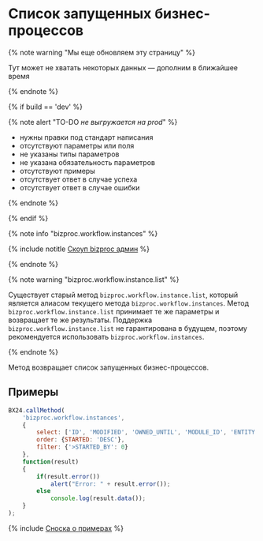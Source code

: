 # Список запущенных бизнес-процессов

{% note warning "Мы еще обновляем эту страницу" %}

Тут может не хватать некоторых данных — дополним в ближайшее время

{% endnote %}

{% if build == 'dev' %}

{% note alert "TO-DO _не выгружается на prod_" %}

- нужны правки под стандарт написания
- отсутствуют параметры или поля
- не указаны типы параметров
- не указана обязательность параметров
- отсутствуют примеры
- отсутствует ответ в случае успеха
- отсутствует ответ в случае ошибки

{% endnote %}

{% endif %}

{% note info "bizproc.workflow.instances" %}

{% include notitle [Скоуп bizproc админ](./_includes/scope-bizproc-admin.md) %}

{% endnote %}

{% note warning "bizproc.workflow.instance.list" %}

Существует старый метод `bizproc.workflow.instance.list`, который является алиасом текущего метода `bizproc.workflow.instances`. Метод `bizproc.workflow.instance.list` принимает те же параметры и возвращает те же результаты. Поддержка `bizproc.workflow.instance.list` не гарантирована в будущем, поэтому рекомендуется использовать `bizproc.workflow.instances`.

{% endnote %}

Метод возвращает список запущенных бизнес-процессов.

## Примеры

```javascript
BX24.callMethod(
	'bizproc.workflow.instances',
	{
		select: ['ID', 'MODIFIED', 'OWNED_UNTIL', 'MODULE_ID', 'ENTITY', 'DOCUMENT_ID', 'STARTED', 'STARTED_BY', 'TEMPLATE_ID'],
		order: {STARTED: 'DESC'},
		filter: {'>STARTED_BY': 0}
	},
	function(result)
	{
		if(result.error())
			alert("Error: " + result.error());
		else
			console.log(result.data());
	}
);
```
 
{% include [Сноска о примерах](../../_includes/examples.md) %}